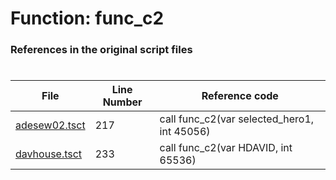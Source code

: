 # Function: func_c2
### References in the original script files

#

| File | Line Number | Reference code |
| --- | --- | --- |
| [adesew02.tsct](../../../out/adesew02.tsct#L217) | 217 | call func_c2(var selected_hero1, int 45056) |
| [davhouse.tsct](../../../out/davhouse.tsct#L233) | 233 | call func_c2(var HDAVID, int 65536) |
